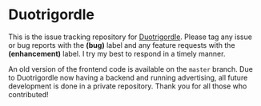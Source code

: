 # Duotrigordle

This is the issue tracking repository for [Duotrigordle](https://duotrigordle.com). Please tag any issue or bug reports with the **(bug)** label and any feature requests with the **(enhancement)** label. I try my best to respond in a timely manner.

An old version of the frontend code is available on the `master` branch. Due to Duotrigordle now having a backend and running advertising, all future development is done in a private repository. Thank you for all those who contributed!
